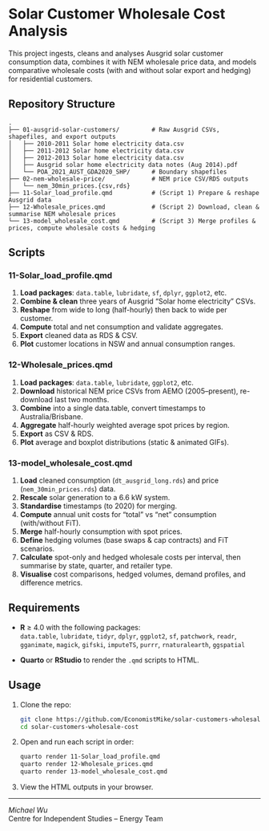 # Solar Customer Wholesale Cost Analysis

This project ingests, cleans and analyses Ausgrid solar customer consumption data, combines it with NEM wholesale price data, and models comparative wholesale costs (with and without solar export and hedging) for residential customers.

## Repository Structure

```
.
├── 01-ausgrid-solar-customers/         # Raw Ausgrid CSVs, shapefiles, and export outputs
│   ├── 2010-2011 Solar home electricity data.csv
│   ├── 2011-2012 Solar home electricity data.csv
│   ├── 2012-2013 Solar home electricity data.csv
│   ├── Ausgrid solar home electricity data notes (Aug 2014).pdf
│   └── POA_2021_AUST_GDA2020_SHP/      # Boundary shapefiles
├── 02-nem-wholesale-price/             # NEM price CSV/RDS outputs
│   └── nem_30min_prices.{csv,rds}
├── 11-Solar_load_profile.qmd           # (Script 1) Prepare & reshape Ausgrid data
├── 12-Wholesale_prices.qmd             # (Script 2) Download, clean & summarise NEM wholesale prices
└── 13-model_wholesale_cost.qmd         # (Script 3) Merge profiles & prices, compute wholesale costs & hedging
```

## Scripts

### 11-Solar_load_profile.qmd  
1. **Load packages**: `data.table`, `lubridate`, `sf`, `dplyr`, `ggplot2`, etc.  
2. **Combine & clean** three years of Ausgrid “Solar home electricity” CSVs.  
3. **Reshape** from wide to long (half-hourly) then back to wide per customer.  
4. **Compute** total and net consumption and validate aggregates.  
5. **Export** cleaned data as RDS & CSV.  
6. **Plot** customer locations in NSW and annual consumption ranges.

### 12-Wholesale_prices.qmd  
1. **Load packages**: `data.table`, `lubridate`, `ggplot2`, etc.  
2. **Download** historical NEM price CSVs from AEMO (2005–present), re-download last two months.  
3. **Combine** into a single data.table, convert timestamps to Australia/Brisbane.  
4. **Aggregate** half-hourly weighted average spot prices by region.  
5. **Export** as CSV & RDS.  
6. **Plot** average and boxplot distributions (static & animated GIFs).

### 13-model_wholesale_cost.qmd  
1. **Load** cleaned consumption (`dt_ausgrid_long.rds`) and price (`nem_30min_prices.rds`) data.  
2. **Rescale** solar generation to a 6.6 kW system.  
3. **Standardise** timestamps (to 2020) for merging.  
4. **Compute** annual unit costs for “total” vs “net” consumption (with/without FiT).  
5. **Merge** half-hourly consumption with spot prices.  
6. **Define** hedging volumes (base swaps & cap contracts) and FiT scenarios.  
7. **Calculate** spot-only and hedged wholesale costs per interval, then summarise by state, quarter, and retailer type.  
8. **Visualise** cost comparisons, hedged volumes, demand profiles, and difference metrics.

## Requirements

- **R** ≥ 4.0 with the following packages:  
  `data.table`, `lubridate`, `tidyr`, `dplyr`, `ggplot2`, `sf`, `patchwork`, `readr`, `gganimate`, `magick`, `gifski`, `imputeTS`, `purrr`, `rnaturalearth`, `ggspatial`

- **Quarto** or **RStudio** to render the `.qmd` scripts to HTML.

## Usage

1. Clone the repo:  
   ```bash
   git clone https://github.com/EconomistMike/solar-customers-wholesale-cost.git
   cd solar-customers-wholesale-cost
   ```
2. Open and run each script in order:  
   ```bash
   quarto render 11-Solar_load_profile.qmd
   quarto render 12-Wholesale_prices.qmd
   quarto render 13-model_wholesale_cost.qmd
   ```
3. View the HTML outputs in your browser.

---
*Michael Wu*  
Centre for Independent Studies – Energy Team

